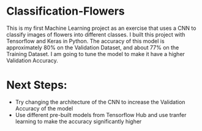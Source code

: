 # Classification-Flowers
This is my first Machine Learning project as an exercise that uses a CNN to classify images of flowers into different classes. I built this project with Tensorflow and Keras in Python. The accuracy of this model is approximately 80% on the Validation Dataset, and about 77% on the Training Dataset. I am going to tune the model to make it have a higher Validation Accuracy. 

# Next Steps:
- Try changing the architecture of the CNN to increase the Validation Accuracy of the model
- Use different pre-built models from Tensorflow Hub and use tranfer learning to make the accuracy significantly higher

